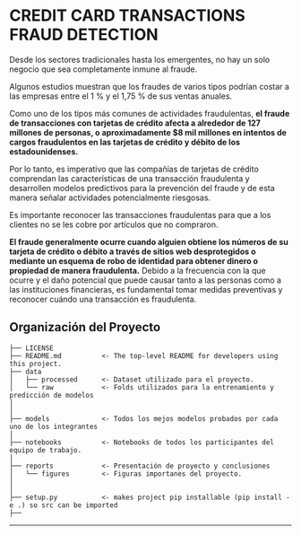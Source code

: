 CREDIT CARD TRANSACTIONS FRAUD DETECTION
==============================

Desde los sectores tradicionales hasta los emergentes, no hay un solo negocio que sea completamente inmune al fraude. 

Algunos estudios muestran que los fraudes de varios tipos podrían costar a las empresas entre el 1 % y el 1,75 % de sus ventas anuales.


Como uno de los tipos más comunes de actividades fraudulentas, **el fraude de transacciones con tarjetas de crédito afecta a alrededor de 127 millones de personas, o aproximadamente $8 mil millones en intentos de cargos fraudulentos en las tarjetas de crédito y débito de los estadounidenses.** 

Por lo tanto, es imperativo que las compañías de tarjetas de crédito comprendan las características de una transacción fraudulenta y desarrollen modelos predictivos para la prevención del fraude y de esta manera señalar actividades potencialmente riesgosas.


Es importante reconocer las transacciones fraudulentas para que a los clientes no se les cobre por artículos que no compraron.


**El fraude generalmente ocurre cuando alguien obtiene los números de su tarjeta de crédito o débito a través de sitios web desprotegidos o mediante un esquema de robo de identidad para obtener dinero o propiedad de manera fraudulenta.** Debido a la frecuencia con la que ocurre y el daño potencial que puede causar tanto a las personas como a las instituciones financieras, es fundamental tomar medidas preventivas y reconocer cuándo una transacción es fraudulenta.


Organización del Proyecto
------------

    ├── LICENSE
    ├── README.md          <- The top-level README for developers using this project.
    ├── data
    │   ├── processed      <- Dataset utilizado para el proyecto.
    │   └── raw            <- Folds utilizados para la entrenamiento y predicción de modelos
    │
    │
    ├── models             <- Todos los mejos modelos probados por cada uno de los integrantes
    │
    ├── notebooks          <- Notebooks de todos los participantes del equipo de trabajo. 
    │
    ├── reports            <- Presentación de proyecto y conclusiones
    │   └── figures        <- Figuras importanes del proyecto. 
    │
    │
    ├── setup.py           <- makes project pip installable (pip install -e .) so src can be imported
    ├── 
--------
